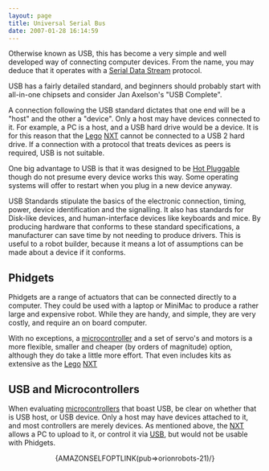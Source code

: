 ```yaml
---
layout: page
title: Universal Serial Bus
date: 2007-01-28 16:14:59
---
```

<p>Otherwise known as USB, this has become a very simple and well developed way of connecting computer devices. From the name, you may deduce that it operates with a <a class="wiki" href="/wiki/serial_data_stream.html" title="Serial Data Stream">Serial Data Stream</a> protocol.
</p>
<p>USB has a fairly detailed standard, and beginners should probably start with all-in-one chipsets and consider Jan Axelson's "USB Complete".
</p>
<p>A connection following the USB standard dictates that one end will be a "host" and the other a "device". Only a host may have devices connected to it. For example, a PC is a host, and a USB hard drive would be a device. It is for this reason that the <a class="wiki" href="/wiki/lego.html" title="The best known construction toy">Lego</a> <a class="wiki" href="/wiki/nxt.html" title="Legos NeXT generation robotics kit">NXT</a> cannot be connected to a USB 2 hard drive. If a connection with a protocol that treats devices as peers is required, USB is not suitable.
</p>
<p>One big advantage to USB is that it was designed to be <a class="wiki" href="/wiki/hot_pluggable.html" title="Hot Pluggable">Hot Pluggable</a> though do not presume every device works this way. Some operating systems will offer to restart when you plug in a new device anyway.
</p>
<p>USB Standards stipulate the basics of the electronic connection, timing, power, device identification and the signalling. It also has standards for Disk-like devices, and human-interface devices like keyboards and mice. By producing hardware that conforms to these standard specifications, a manufacturer can save time by not needing to produce drivers. This is useful to a robot builder, because it means a lot of assumptions can be made about a device if it conforms.
</p>
<h2  id="Phidgets">Phidgets</h2>
<p>Phidgets are a range of actuators that can be connected directly to a computer. They could be used with a laptop or MiniMac to produce a rather large and expensive robot. While they are handy, and simple, they are very costly, and require an on board computer.
</p>
<p>With no exceptions, a <a a="" brain")="" class="wiki" for="" href="/wiki/microcontroller.html" robot"="" title="A programmable digital controller (or ">microcontroller</a> and a set of servo's and motors is a more flexible, smaller and cheaper (by orders of magnitude) option, although they do take a little more effort. That even includes kits as extensive as the <a class="wiki" href="/wiki/lego.html" title="The best known construction toy">Lego</a> <a class="wiki" href="/wiki/nxt.html" title="Legos NeXT generation robotics kit">NXT</a>
</p>
<h2  id="USB_and_Microcontrollers">USB and Microcontrollers</h2>
<p>When evaluating <a a="" brain")="" class="wiki" for="" href="/wiki/microcontroller.html" robot"="" title="A programmable digital controller (or ">microcontrollers</a> that boast USB, be clear on whether that is USB host, or USB device. Only a host may have devices attached to it, and most controllers are merely devices. As mentioned above, the <a class="wiki" href="/wiki/nxt.html" title="Legos NeXT generation robotics kit">NXT</a> allows a PC to upload to it, or control it via <a class="wiki" href="/wiki/usb.html" title="Universal Serial Bus">USB</a>, but would not be usable with Phidgets.
</p>
<div align="center">{AMAZONSELFOPTLINK(pub=&gt;orionrobots-21)/}</div>
